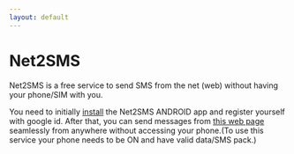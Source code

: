 ```yaml
---
layout: default
---
```


# Net2SMS

Net2SMS is a free service to send SMS from the net (web) without having your phone/SIM with you.

You need to initially [install](https://drive.google.com/open?id=1BY9HzqFtTCpjGMbcnoll6L_kNEWpmKcf&export=download) the Net2SMS ANDROID app and register yourself with google id. After that, you can send messages from [this web page](./send) seamlessly from anywhere without accessing your phone.(To use this service your phone needs to be ON and have valid data/SMS pack.)
<script>
function otherSignedInStuff(){
 window.location.href = "./send" ; 
}
</script>
  

